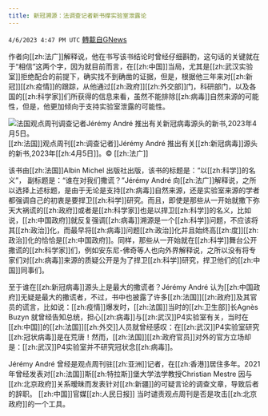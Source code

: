```yaml
---
title: 新冠溯源：法调查记者新书撑实验室泄露论
---
```

`4/6/2023 4:47 PM UTC` [轉載自GNews](https://gnews.org/articles/1076408)


作者向[[zh:法广]]解释说，他在书写该书结论时曾经仔细斟酌，这句话的关键就在于“相信”这两个字，因为就目前而言，在[[zh:中国]]当局，尤其是[[zh:武汉实验室]]拒绝配合的前提下，确实找不到确凿的证据，但是，根据他三年来对[[zh:新冠]][[zh:疫情]]的跟踪，从他通过[[zh:政府]][[zh:外交部]]门，科研部门，以及各国的[[zh:科学家]]们所获得的信息来看，虽然不能排除[[zh:病毒]]自然来源的可能性，但是，他更加倾向于支持实验室泄露的可能性。

![法国观点周刊调查记者Jérémy André 推出有关新冠病毒源头的新书,2023年4月5日。](https://s.rfi.fr/media/display/65cfd674-d489-11ed-a77e-005056bf30b7/thumbnail_1680791993890.jpg "法国观点周刊调查记者Jérémy André 推出有关新冠病毒源头的新书,2023年4月5日。")  [[zh:法国]]观点周刊[[zh:调查记者]]Jérémy André 推出有关[[zh:新冠病毒]]源头的新书,2023年[[zh:4月5日]]。© [[zh:法广]]

该书由[[zh:法国]]Albin Michel 出版社出版，该书的标题是：“以[[zh:科学]]的名义”， 副标题是：“谁在对我们撒谎？”Jérémy André 向[[zh:法广]]解释说，之所以选择上述标题，是由于无论是支持[[zh:病毒]]自然来源，还是实验室来源的学者都强调自己的初衷是要捍卫[[zh:科学]]研究。而且，即使是那些从一开始就撒下弥天大祸谎的[[zh:政府]]或者是[[zh:科学家]]也是以捍卫[[zh:科学]]的名义，比如说，[[zh:中国政府]]就反复强调[[zh:病毒]]溯源是一个[[zh:科学]]问题，不应该将其[[zh:政治]]化，而最早将[[zh:病毒]]问题[[zh:政治]]化并且始终高[[zh:度]][[zh:政治]]化的恰恰是[[zh:中国政府]]。同样，那些从一开始就在[[zh:科学]]舞台公开撒谎的[[zh:科学家]]们，例如安东尼-佛奇等人也向外界解释说，之所以没有将专家们对[[zh:病毒]]来源的质疑公开是为了捍卫[[zh:科学]]研究，捍卫他们的[[zh:中国]]同事们。

至于谁在[[zh:新冠病毒]]源头上是最大的撒谎者？Jérémy André 认为[[zh:中国政府]]无疑是最大的撒谎者，不过，书中也披露了许多[[zh:法国]][[zh:政府]]及其官员的谎言，比如说：[[zh:疫情]]爆发时，[[zh:法国]]当时的[[zh:卫生部]]长Agnès Buzyn 就曾经告知总统，担心[[zh:病毒]]与[[zh:武汉]]P4实验室有关，当时在[[zh:中国]]的[[zh:法国]][[zh:外交]]人员就曾经感叹：在[[zh:武汉]]P4实验室研究[[zh:冠状病毒]]是在荒唐！然而，[[zh:法国]][[zh:政府官员]]对外的官方立场却是：[[zh:武汉]]P4实验室并不研究冠状念[[zh:病毒]]。

Jérémy André 曾经是观点周刊驻[[zh:亚洲]]记者，在[[zh:香港]]居住多年。2021年曾经发表对[[zh:法国]]斯[[zh:特拉斯]]堡大学法学教授Christian Mestre 因与[[zh:北京政府]]关系暧昧而发表针对[[zh:新疆]]的可疑言论的调查文章，导致后者的辞职。 [[zh:中国]]官媒[[zh:人民日报]] 当时谴责观点周刊是否是攻击[[zh:北京政府]]的一个工具。

